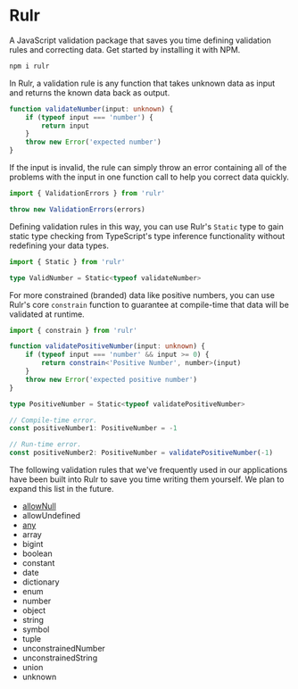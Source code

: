 # Rulr

A JavaScript validation package that saves you time defining validation rules and correcting data. Get started by installing it with NPM.

```sh
npm i rulr
```

In Rulr, a validation rule is any function that takes unknown data as input and returns the known data back as output.

```ts
function validateNumber(input: unknown) {
	if (typeof input === 'number') {
		return input
	}
	throw new Error('expected number')
}
```

If the input is invalid, the rule can simply throw an error containing all of the problems with the input in one function call to help you correct data quickly.

```ts
import { ValidationErrors } from 'rulr'

throw new ValidationErrors(errors)
```

Defining validation rules in this way, you can use Rulr's `Static` type to gain static type checking from TypeScript's type inference functionality without redefining your data types.

```ts
import { Static } from 'rulr'

type ValidNumber = Static<typeof validateNumber>
```

For more constrained (branded) data like positive numbers, you can use Rulr's core `constrain` function to guarantee at compile-time that data will be validated at runtime.

```ts
import { constrain } from 'rulr'

function validatePositiveNumber(input: unknown) {
	if (typeof input === 'number' && input >= 0) {
		return constrain<'Positive Number', number>(input)
	}
	throw new Error('expected positive number')
}

type PositiveNumber = Static<typeof validatePositiveNumber>

// Compile-time error.
const positiveNumber1: PositiveNumber = -1

// Run-time error.
const positiveNumber2: PositiveNumber = validatePositiveNumber(-1)
```

The following validation rules that we've frequently used in our applications have been built into Rulr to save you time writing them yourself. We plan to expand this list in the future.

- [allowNull](./src/higherOrderRules/allowNull/readme.md)
- allowUndefined
- [any](./src/valueRules/any/readme.md)
- array
- bigint
- boolean
- constant
- date
- dictionary
- enum
- number
- object
- string
- symbol
- tuple
- unconstrainedNumber
- unconstrainedString
- union
- unknown
